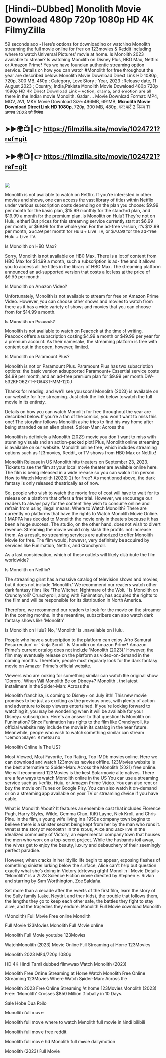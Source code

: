 # [Hindi~DUbbed] Monolith Movie Download 480p 720p 1080p HD 4K FilmyZilla


59 seconds ago - Here’s options for downloading or watching Monolith streaming the full movie online for free on 123movies & Reddit including where to watch Universal Pictures’ movie at home. Is Monolith 2023 available to stream? Is watching Monolith on Disney Plus, HBO Max, Netflix or Amazon Prime? Yes we have found an authentic streaming option service. Details on how you can watch #Monolith for free throughout the year are described below. Monolith Movie Download Direct Link HD 1080p, 720p, 300 MB, 480p ; Category, Love Story ; Year, 2023 ; Release date, 11 August 2023 ; Country, India,Pakista Monolith Movie Download 480p 720p 1080p HD 4K Direct Download Link – Action, drama, and emotion are all there in the Indian movie Monolith. Gadar ...
Movie Download Format: MP4, MOV, AVI, MKV
Movie Download Size: 496MB, 691MB, **Monolith Movie Download Direct Link HD 1080p**, 720p, 300 MB, 480p, गदर पार्ट 2 फिल्म 11 अगस्त 2023 को सिनेमा

## ➤►🌍📺📱👉   https://filmzilla.site/movie/1024721?ref=git

## ➤►🌍📺📱👉   https://filmzilla.site/movie/1024721?ref=git

#

<img src="https://image.tmdb.org/t/p/w780//f7Qwg7kKNIvBnr3Ipv2bpXb23BN.jpg" />

Monolith is not available to watch on Netflix. If you’re interested in other movies and shows, one can access the vast library of titles within Netflix under various subscription costs depending on the plan you choose: $9.99 per month for the basic plan, $15.99 monthly for the standard plan, and $19.99 a month for the premium plan. Is Monolith on Hulu? They’re not on Hulu, either! But prices for this streaming service currently start at $6.99 per month, or $69.99 for the whole year. For the ad-free version, it’s $12.99 per month, $64.99 per month for Hulu + Live TV, or $70.99 for the ad-free Hulu + Live TV.

Is Monolith on HBO Max?

Sorry, Monolith is not available on HBO Max. There is a lot of content from HBO Max for $14.99 a month, such a subscription is ad- free and it allows you to access all the titles in the library of HBO Max. The streaming platform announced an ad-supported version that costs a lot less at the price of $9.99 per month.

Is Monolith on Amazon Video?

Unfortunately, Monolith is not available to stream for free on Amazon Prime Video. However, you can choose other shows and movies to watch from there as it has a wide variety of shows and movies that you can choose from for $14.99 a month.

Is Monolith on Peacock?

Monolith is not available to watch on Peacock at the time of writing. Peacock offers a subscription costing $4.99 a month or $49.99 per year for a premium account. As their namesake, the streaming platform is free with content out in the open, however, limited.

Is Monolith on Paramount Plus?

Monolith is not on Paramount Plus. Paramount Plus has two subscription options: the basic version adsupported Paramount+ Essential service costs $4.99 per month, and an ad-free premium plan for $9.99 per month.DW-532KFO627T-FO643T-MM-120J

Thanks for reading, and we'll see you soon! Monolith (2023) is available on our website for free streaming. Just click the link below to watch the full movie in its entirety.

Details on how you can watch Monolith for free throughout the year are described below. If you're a fan of the comics, you won't want to miss this one! The storyline follows Monolith as he tries to find his way home after being stranded on an alien planet. Spider-Man: Across the

Monolith is definitely a Monolith (2023) movie you don't want to miss with stunning visuals and an action-packed plot! Plus, Monolith online streaming is available on our website. Monolith online free, which includes streaming options such as 123movies, Reddit, or TV shows from HBO Max or Netflix!

Monolith Release in US Monolith hits theaters on September 23, 2023. Tickets to see the film at your local movie theater are available online here. The film is being released in a wide release so you can watch it in person. How to Watch Monolith (2023) 2) for Free? As mentioned above, the dark fantasy is only released theatrically as of now.

So, people who wish to watch the movie free of cost will have to wait for its release on a platform that offers a free trial. However, we encourage our readers to always pay for the content they wish to consume online and refrain from using illegal means. Where to Watch Monolith? There are currently no platforms that have the rights to Watch Monolith Movie Online. ) MAPPA has decided to Monolith the movie only in theaters because it has been a huge success. The studio, on the other hand, does not wish to divert revenue. Streaming the movie would only slash the profits, not increase them. As a result, no streaming services are authorized to offer Monolith Movie for free. The film would, however, very definitely be acquired by services like Funimation, Netflix, and Crunchyroll.

As a last consideration, which of these outlets will likely distribute the film worldwide?

Is Monolith on Netflix?

The streaming giant has a massive catalog of television shows and movies, but it does not include 'Monolith.' We recommend our readers watch other dark fantasy films like 'The Witcher: Nightmare of the Wolf. ' Is Monolith on Crunchyroll? Crunchyroll, along with Funimation, has acquired the rights to the film and will be responsible for its distribution in North America.

Therefore, we recommend our readers to look for the movie on the streamer in the coming months. In the meantime, subscribers can also watch dark fantasy shows like 'Monolith'

Is Monolith on Hulu? No, 'Monolith' is unavailable on Hulu.

People who have a subscription to the platform can enjoy 'Afro Samurai Resurrection' or 'Ninja Scroll.' Is Monolith on Amazon Prime? Amazon Prime's current catalog does not include 'Monolith (2023).' However, the film may eventually release on the platform as video-on-demand in the coming months. Therefore, people must regularly look for the dark fantasy movie on Amazon Prime's official website.

Viewers who are looking for something similar can watch the original show 'Dororo.' When Will Monolith Be on Disney+? Monolith , the latest installment in the Spider-Man: Across the

Monolith franchise, is coming to Disney+ on July 8th! This new movie promises to be just as exciting as the previous ones, with plenty of action and adventure to keep viewers entertained. If you're looking forward to watching it, you may be wondering when it will be available for your Disney+ subscription. Here's an answer to that question! Is Monolith on Funimation? Since Funimation has rights to the film like Crunchyroll, its official website may include the movie in its catalog in the near future. Meanwhile, people who wish to watch something similar can stream 'Demon Slayer: Kimetsu no

Monolith Online In The US?

Most Viewed, Most Favorite, Top Rating, Top IMDb movies online. Here we can download and watch 123movies movies offline. 123Movies website is the best alternative to Spider-Man: Across the Monolith (2021) free online. We will recommend 123Movies is the best Solarmovie alternatives. There are a few ways to watch Monolith online in the US You can use a streaming service such as Netflix, Hulu, or Amazon Prime Video. You can also rent or buy the movie on iTunes or Google Play. You can also watch it on-demand or on a streaming app available on your TV or streaming device if you have cable.

What is Monolith About? It features an ensemble cast that includes Florence Pugh, Harry Styles, Wilde, Gemma Chan, KiKi Layne, Nick Kroll, and Chris Pine. In the film, a young wife living in a 1950s company town begins to believe there is a sinister secret being kept from her by the man who runs it. What is the story of Monolith? In the 1950s, Alice and Jack live in the idealized community of Victory, an experimental company town that houses the men who work on a top-secret project. While the husbands toil away, the wives get to enjoy the beauty, luxury and debauchery of their seemingly perfect paradise.

However, when cracks in her idyllic life begin to appear, exposing flashes of something sinister lurking below the surface, Alice can't help but question exactly what she's doing in Victory.tdctewsg gfghf Monolith | Movie Details "Monolith" is a 2023 Science Fiction movie directed by Stephen E. Rivkin and starring by Sam Worthington, Zoe Saldaña.

Set more than a decade after the events of the first film, learn the story of the Sully family (Jake, Neytiri, and their kids), the trouble that follows them, the lengths they go to keep each other safe, the battles they fight to stay alive, and the tragedies they endure. Monolith Full Movie download Monolith

(Monolith) Full Movie Free online Monolith

Full Movie 123Movies Monolith Full Movie online

Monolith Full Movie youtube 123Movies

WatchMonolith (2023) Movie Online Full Streaming at Home 123Movies

Monolith 2023 MP4/720p 1080p

HD 4K Hindi Tamil dubbed filmywap Watch Monolith (2023)

Monolith Free Online Streaming at Home Watch Monolith Free Online Streaming 123Movies Where Watch Spider-Man: Across the

Monolith 2023 Free Online Streaming At home 123Movies Monolith (2023) Free: 'Monolith' Crosses $850 Million Globally in 10 Days.

Sale Hobe Dua Roilo

Monolith full movie

Monolith full movie where to watch Monolith full movie in hindi bilibili

Monolith full movie free reddit

Monolith full movie hd Monolith full movie dailymotion

Monolith (2023) Full Movie